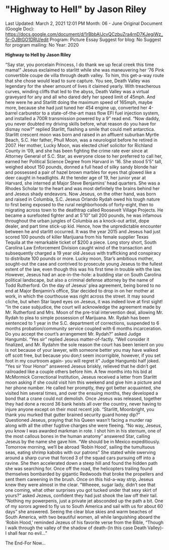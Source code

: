 # "Highway to Hell" by Jason Riley

Last Updated: March 2, 2021 12:01 PM
Month: 06 - June
Original Document (Google Doc): https://docs.google.com/document/d/1rBbbAIJcvQCzbuZra4rnD7KJegiWz_5r-OJBtGO1DRU/edit
Program: Picture Essay
Suggest for blog: No
Suggest for program mailing: No
Year: 2020

**Highway to Hell by Jason Riley**

“Say star, you porcelain Princess, I do thank we up fecal creek this time mama!” Jeseus exclaimed to starlitt while she was maneuvering her ‘76 Pink convertible coupe de villa through death valley. To him, this get-a-way route that she chose would lead to sure capture. You see, Death Valley was legendary for the sheer amount of lives it claimed yearly. With treacherous curves, winding cliffs that led to the abyss, Death Valley was a virtual graveyard for any and all who dared defy her speed limit of 45mph. And here were he and Starlitt doing the maximum speed of 165mph, maybe more, because she had just tuned her 454 engine up, converted her 4-barrel carburetor to a state-of-the-art mass flow EFI fuel injection system, and installed a 700R transmission powered by a 9” read end. “Now daddy, you never doubted my driving skills before, what reason do you have for dismay now?” replied Starlitt, flashing a smile that could melt antarctica. Starlitt crescent moon was born and raised in an affluent suburban Myrtle Beach, S.C. Her father, Phull Moon, was a neurologist before he retired in 2007. Her mother, Lucky Moon, was elected chief solicitor for Richland County in ‘09, and she has been fighting the crime rate ever since at Attorney General of S.C. Star, as everyone close to her preferred to call her, earned her Political Science Degree from Harvard in ‘16. She stood 5’5” tall, weighed about 150 pounds, donned a full head of silky sandy blonde hair and possessed a pair of hazel brown marbles for eyes that glowed like a deer caught in headlights. At the tender age of 19, her junior year at Harvard, she interned at Major Steve Benjamins’ head quarters. She was a Rhodes Scholar to the heart and was most definitely the brains behind her and Jeseus shady endeavors. Now Jeseus, on the other hand, was born and raised in Columbia, S.C. Jeseus Orlando Rydah owed his tough nature to first being exposed to the rural neighborhoods of forty-eight, then to migrating across town to the deathtrap called Roosevelt Village Projects. He became a surefooted fighter and at 5’10” tall 200 pounds, he was infamous throughout the urban jungles of Columbia as a knock-out artist, dope dealer, and part time stick-up kid. Hence, how the unpredictable encounter between he and starlitt occurred. It was the year 2015 and Jeseus had just scored 100 pounds of killer Marijuana from his female supplier Texas Tequila at the remarkable ticket of $200 a piece. Long story short, South Carolina Law Enforcement Division caught wind of the transaction and subsequently charged a 19 year old Jeseus with trafficking and conspiracy to distribute 100 pounds or more. Lucky moon, Star’s ambitious mother, sought-out the case and contrived to prosecute young Jeseus to the fullest extent of the law, even though this was his first time in trouble with the law. However, Jeseus had an ace-in-the-hole: a budding star on South Carolina political landscape, but also a criminal defense attorney by the name of Todd Rutherford. On the day of Jeseus’ plea agreement, being bored to no end at Major Benjamin’s office, Star decided to drop in on her mother at work, in which the courthouse was right across the street. It may sound cliche, but when Star layed eyes on Jeseus, it was indeed love at first sight! “In the case subjudice, the court will acknowledge the agreement made by Mr. Rutherford and Mrs. Moon of the pre-trial intervention deal, allowing Mr. Rydah to plea to simple possession of Marijuana. Mr. Rydah has been sentenced to 1 year in the S.C. department of corrections, suspended to 6 months probation/community service coupled with 6 months incarceration. Do you accept the court’s arrangement Mr. Rydah?” asked Judge Hangumbi. “Yes sir” replied Jeseus matter-of-factly. “Well consider it finalized, and Mr. Rydahm the sole reason the court has been lenient on you is not because of your lawyer, with someone better you may have walked off scott free, but because you don;t seem incorrigible, however, if you set foot in my courtroom again- you will regret it” Judge Hangumbi half joked. “Yes sir Your Honor” answered Jeseus briskly, relieved that he didn’t get railroaded like a couple others before him. A few months into his bid at McMormick Correctional Institution, Jeseus received a letter from Starlitt moon asking if she could visit him this weekend and give him a picture and her phone number. He called her promptly, they got better acquainted, she visited him several times, and over the ensuing months, they developed a bond that a crane could not demolish. Once Jeseus was released, together they had done a record 36 bank heists all over the country, never having to injure anyone except on their most recent job. “Starlitt, Moonbright, you thank you murked that gutter brained security guard honey dip?” Questioned Jeseus, praying that his Queen wasn’t facing a murder rap along with all the other fugitive charges she were fleeing. “No way, Jeseus, you know I was awarded markman in rote. I shot him in his sternum, one of the most callous bones in the human anatomy” answered Star, calling Jeseus by the name she gave him. “We should be in Mexico expeditiously. Tomorrow morning, we’ll be abroad ‘Robin Hood’, sailing the tumultuous seas, eating shrimp kabobs with our patrons” She stated while swerving around a sharp curve that forced 3 of the squad cars pursuing off into a ravine. She then accelerated down a steep hill and found the hidden path she was searching for. Once off the road, the helicopters trailing found themselves bombarded by gigantic Redwoods that broke the propellers and sent them careening in the brush. Once on this hid-a-way strip, Jeseus knew they were almost in the clear. “Wheeee, sugar lady, didn’t see that one coming, what other surprises you got tucked under that sexy skirt of yours?” asked Jezeus, confident they had just shook the law off their tail. “Nothing my powerpenis, just a private jet absconded up the path a bit. One of my sorors agreed to fly us to South America and sail with us for about 60 days” she answered. Seeing the clear blue skies and warm beaches of South America, with two beautiful women, all while languishing aboard the ‘Robin Hood,’ reminded Jezeus of his favorite verse from the Bible, “Though I walk through the valley of the shadow of death-(In this case Death Valley)- I shall fear no evil...”

The End-For Now...